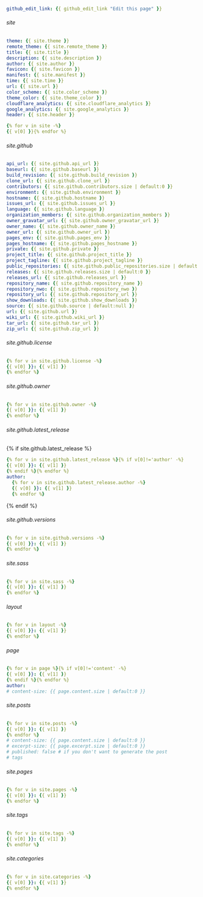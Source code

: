 <style> .markdown-body .highlight pre{max-height:400px} </style>

```yml
github_edit_link: {{ github_edit_link "Edit this page" }}

```

###### site

```yml
theme: {{ site.theme }}
remote_theme: {{ site.remote_theme }}
title: {{ site.title }}
description: {{ site.description }}
author: {{ site.author }}
favicon: {{ site.favicon }}
manifest: {{ site.manifest }}
time: {{ site.time }}
url: {{ site.url }}
color_scheme: {{ site.color_scheme }}
theme_color: {{ site.theme_color }}
cloudflare_analytics: {{ site.cloudflare_analytics }}
google_analytics: {{ site.google_analytics }}
header: {{ site.header }}

```
```yml
{% for v in site -%}
{{ v[0] }}{% endfor %}
```

###### site.github

```yml
api_url: {{ site.github.api_url }}
baseurl: {{ site.github.baseurl }}
build_revision: {{ site.github.build_revision }}
clone_url: {{ site.github.clone_url }}
contributors: {{ site.github.contributors.size | default:0 }}
environment: {{ site.github.environment }}
hostname: {{ site.github.hostname }}
issues_url: {{ site.github.issues_url }}
language: {{ site.github.language }}
organization_members: {{ site.github.organization_members }}
owner_gravatar_url: {{ site.github.owner_gravatar_url }}
owner_name: {{ site.github.owner_name }}
owner_url: {{ site.github.owner_url }}
pages_env: {{ site.github.pages_env }}
pages_hostname: {{ site.github.pages_hostname }}
private: {{ site.github.private }}
project_title: {{ site.github.project_title }}
project_tagline: {{ site.github.project_tagline }}
public_repositories: {{ site.github.public_repositories.size | default:0 }}
releases: {{ site.github.releases.size | default:0 }}
releases_url: {{ site.github.releases_url }}
repository_name: {{ site.github.repository_name }}
repository_nwo: {{ site.github.repository_nwo }}
repository_url: {{ site.github.repository_url }}
show_downloads: {{ site.github.show_downloads }}
source: {{ site.github.source | default:null }}
url: {{ site.github.url }}
wiki_url: {{ site.github.wiki_url }}
tar_url: {{ site.github.tar_url }}
zip_url: {{ site.github.zip_url }}

```

###### site.github.license

```yml
{% for v in site.github.license -%}
{{ v[0] }}: {{ v[1] }}
{% endfor %}
```

###### site.github.owner

```yml
{% for v in site.github.owner -%}
{{ v[0] }}: {{ v[1] }}
{% endfor %}
```

###### site.github.latest_release

{% if site.github.latest_release %}
```yml
{% for v in site.github.latest_release %}{% if v[0]!='author' -%}
{{ v[0] }}: {{ v[1] }}
{% endif %}{% endfor %}
author:
  {% for v in site.github.latest_release.author -%}
  {{ v[0] }}: {{ v[1] }}
  {% endfor %}
```
{% endif %}

###### site.github.versions

```yml
{% for v in site.github.versions -%}
{{ v[0] }}: {{ v[1] }}
{% endfor %}
```

###### site.sass

```yml
{% for v in site.sass -%}
{{ v[0] }}: {{ v[1] }}
{% endfor %}
```

###### layout

```yml
{% for v in layout -%}
{{ v[0] }}: {{ v[1] }}
{% endfor %}
```

###### page

```yml
{% for v in page %}{% if v[0]!='content' -%}
{{ v[0] }}: {{ v[1] }}
{% endif %}{% endfor %}
author:
# content-size: {{ page.content.size | default:0 }}

```

###### site.posts

```yml
{% for v in site.posts -%}
{{ v[0] }}: {{ v[1] }}
{% endfor %}
# content-size: {{ page.content.size | default:0 }}
# excerpt-size: {{ page.excerpt.size | default:0 }}
# published: false # if you don't want to generate the post
# tags

```

###### site.pages

```yml
{% for v in site.pages -%}
{{ v[0] }}: {{ v[1] }}
{% endfor %}
```

###### site.tags

```yml
{% for v in site.tags -%}
{{ v[0] }}: {{ v[1] }}
{% endfor %}
```

###### site.categories

```yml
{% for v in site.categories -%}
{{ v[0] }}: {{ v[1] }}
{% endfor %}
```
